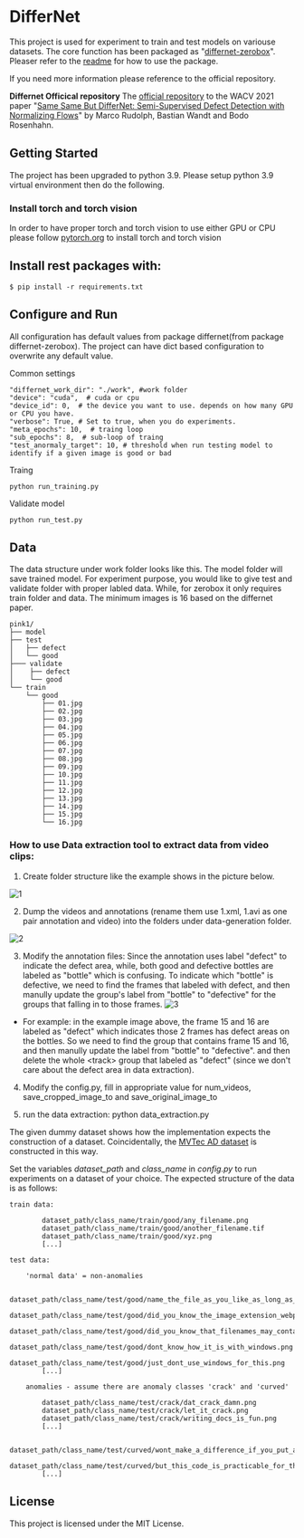 # DifferNet
This project is used for experiment to train and test models on variouse datasets. The core function has been packaged as "[differnet-zerobox](https://github.com/zerobox-ai/pydiffernet)". Pleaser refer to the [readme](https://github.com/zerobox-ai/pydiffernet/blob/master/README.md) for how to use the package.

If you need more information please reference to the official repository. 

**Differnet Officical repository**
The [official repository](https://github.com/marco-rudolph/differnet) to the WACV 2021 paper "[Same Same But DifferNet: Semi-Supervised Defect Detection with Normalizing Flows](
https://arxiv.org/abs/2008.12577)" by Marco Rudolph, Bastian Wandt and Bodo Rosenhahn.

## Getting Started

The project has been upgraded to python 3.9. Please setup python 3.9 virtual environment then do the following.

### Install torch and torch vision
In order to have proper torch and torch vision to use either GPU or CPU please follow [pytorch.org](https://pytorch.org/get-started/locally/) to install torch and torch vision

## Install rest packages with:

```
$ pip install -r requirements.txt
```

## Configure and Run

All configuration has default values from package differnet(from package differnet-zerobox).
The project can have dict based configuration to overwrite any default value.


Common settings
```
"differnet_work_dir": "./work", #work folder
"device": "cuda",  # cuda or cpu
"device_id": 0,  # the device you want to use. depends on how many GPU or CPU you have. 
"verbose": True, # Set to true, when you do experiments.
"meta_epochs": 10,  # traing loop
"sub_epochs": 8,  # sub-loop of traing
"test_anormaly_target": 10, # threshold when run testing model to identify if a given image is good or bad

```

Traing

```
python run_training.py
```

Validate model
```
python run_test.py
```

## Data
The data structure under work folder looks like this. The model folder will save trained model.
For experiment purpose, you would like to give test and validate folder with proper labled data. While, for zerobox 
it only requires train folder and data. The minimum images is 16 based on the differnet paper.

```
pink1/
├── model
├── test
│   ├── defect
│   └── good
├─── validate
│    ├── defect
│    └── good
└── train
    └── good
        ├── 01.jpg
        ├── 02.jpg
        ├── 03.jpg
        ├── 04.jpg
        ├── 05.jpg
        ├── 06.jpg
        ├── 07.jpg
        ├── 08.jpg
        ├── 09.jpg
        ├── 10.jpg
        ├── 11.jpg
        ├── 12.jpg
        ├── 13.jpg
        ├── 14.jpg
        ├── 15.jpg
        └── 16.jpg
```
### How to use Data extraction tool to extract data from video clips:
 1. Create folder structure like the example shows in the picture below.
 
  ![1](https://github.com/zerobox-ai/differnet/blob/zijian/dataset/data-generation/annotations/structure1.png)
  
 2. Dump the videos and annotations (rename them use 1.xml, 1.avi as one pair annotation and video) into the folders under data-generation folder.
 
  ![2](https://github.com/zerobox-ai/differnet/blob/zijian/dataset/data-generation/annotations/structure2.png)
  
 3. Modify the annotation files: Since the annotation uses label "defect" to indicate the defect area, while, both good and defective bottles are labeled as "bottle" which is confusing. To indicate which "bottle" is defective, we need to find the frames that labeled with defect, and then manully update the group's label from "bottle" to "defective" for the groups that falling in to those frames. 
  ![3](https://github.com/zerobox-ai/differnet/blob/zijian/dataset/data-generation/annotations/structure3.png)
  
 - For example: in the example image above, the frame 15 and 16 are labeled as "defect" which indicates those 2 frames has defect areas on the bottles. So we need to find the group that contains frame 15 and 16, and then manully update the label from "bottle" to "defective". and then delete the whole \<track\> group that labeled as "defect" (since we don't care about the defect area in data extraction).
 
 4. Modify the config.py, fill in appropriate value for num_videos, save_cropped_image_to and save_original_image_to
 
 5. run the data extraction: python data_extraction.py


The given dummy dataset shows how the implementation expects the construction of a dataset. Coincidentally, the [MVTec AD dataset](https://www.mvtec.com/de/unternehmen/forschung/datasets/mvtec-ad/) is constructed in this way.

Set the variables _dataset_path_ and _class_name_ in _config.py_ to run experiments on a dataset of your choice. The expected structure of the data is as follows:

``` 
train data:

        dataset_path/class_name/train/good/any_filename.png
        dataset_path/class_name/train/good/another_filename.tif
        dataset_path/class_name/train/good/xyz.png
        [...]

test data:

    'normal data' = non-anomalies

        dataset_path/class_name/test/good/name_the_file_as_you_like_as_long_as_there_is_an_image_extension.webp
        dataset_path/class_name/test/good/did_you_know_the_image_extension_webp?.png
        dataset_path/class_name/test/good/did_you_know_that_filenames_may_contain_question_marks????.png
        dataset_path/class_name/test/good/dont_know_how_it_is_with_windows.png
        dataset_path/class_name/test/good/just_dont_use_windows_for_this.png
        [...]

    anomalies - assume there are anomaly classes 'crack' and 'curved'

        dataset_path/class_name/test/crack/dat_crack_damn.png
        dataset_path/class_name/test/crack/let_it_crack.png
        dataset_path/class_name/test/crack/writing_docs_is_fun.png
        [...]

        dataset_path/class_name/test/curved/wont_make_a_difference_if_you_put_all_anomalies_in_one_class.png
        dataset_path/class_name/test/curved/but_this_code_is_practicable_for_the_mvtec_dataset.png
        [...]
``` 
## License

This project is licensed under the MIT License.

 

